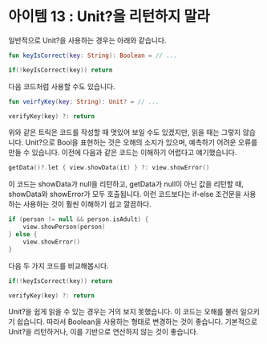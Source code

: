 # 아이템 13 : Unit?을 리턴하지 말라

일반적으로 Unit?을 사용하는 경우는 아래와 같습니다.

```kotlin
fun keyIsCorrect(key: String): Boolean = // ...

if(!keyIsCorrect(key)) return
```

다음 코드처럼 사용할 수도 있습니다.

```kotlin
fun veirfyKey(key: String): Unit? = // ...

verifyKey(key) ?: return
```

위와 같은 트릭은 코드를 작성할 때 멋있어 보일 수도 있겠지만, 읽을 때는 그렇지 않습니다. Unit?으로 Bool을 표현하는 것은 오해의 소지가 있으며, 예측하기 어려운 오류를 만들 수 있습니다. 이전에 다음과 같은 코드는 이해하기 어렵다고 얘기했습니다.

```kotlin
getData()?.let { view.showData(it) } ?: view.showError()
```

이 코드는 showData가 null을 리턴하고, getData가 null이 아닌 값을 리턴할 때, showData와 showError가 모두 호출됩니다. 이런 코드보다는 if-else 조건문을 사용하는 사용하는 것이 훨씬 이해하기 쉽고 깔끔하다. 

```kotlin
if (person != null && person.isAdult) {
	view.showPerson(person)
} else {
	view.showError()
}
```

다음 두 가지 코드를 비교해봅시다.

```kotlin
if(!keyIsCorrect(key)) return

verifyKey(key) ?: return 
```

Unit?을 쉽게 읽을 수 있는 경우는 거의 보지 못했습니다. 이 코드는 오해를 불러 일으키기 쉽습니다. 따라서 Boolean을 사용하는 형태로 변경하는 것이 좋습니다. 기본적으로 Unit?을 리턴하거나, 이를 기반으로 연산하지 않는 것이 좋습니다.